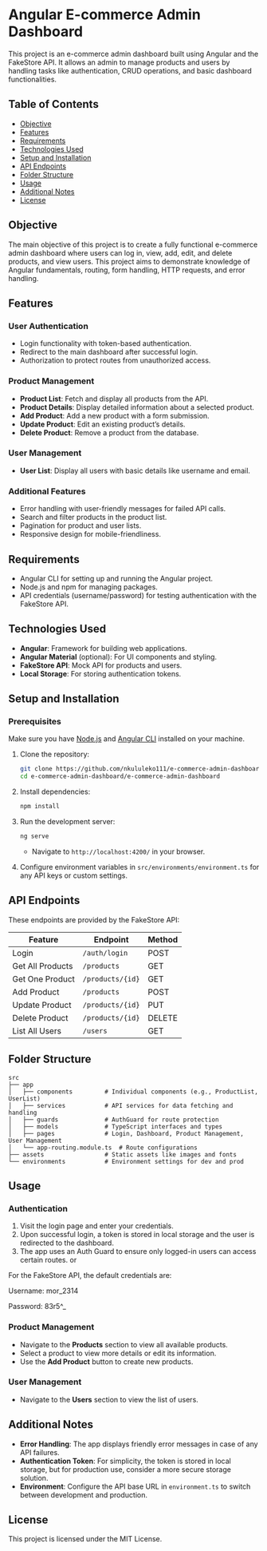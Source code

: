 # Angular E-commerce Admin Dashboard

This project is an e-commerce admin dashboard built using Angular and the FakeStore API. It allows an admin to manage products and users by handling tasks like authentication, CRUD operations, and basic dashboard functionalities.

## Table of Contents
- [Objective](#objective)
- [Features](#features)
- [Requirements](#requirements)
- [Technologies Used](#technologies-used)
- [Setup and Installation](#setup-and-installation)
- [API Endpoints](#api-endpoints)
- [Folder Structure](#folder-structure)
- [Usage](#usage)
- [Additional Notes](#additional-notes)
- [License](#license)


## Objective
The main objective of this project is to create a fully functional e-commerce admin dashboard where users can log in, view, add, edit, and delete products, and view users. This project aims to demonstrate knowledge of Angular fundamentals, routing, form handling, HTTP requests, and error handling.

## Features
### User Authentication
- Login functionality with token-based authentication.
- Redirect to the main dashboard after successful login.
- Authorization to protect routes from unauthorized access.

### Product Management
- **Product List**: Fetch and display all products from the API.
- **Product Details**: Display detailed information about a selected product.
- **Add Product**: Add a new product with a form submission.
- **Update Product**: Edit an existing product’s details.
- **Delete Product**: Remove a product from the database.

### User Management
- **User List**: Display all users with basic details like username and email.

### Additional Features
- Error handling with user-friendly messages for failed API calls.
- Search and filter products in the product list.
- Pagination for product and user lists.
- Responsive design for mobile-friendliness.

## Requirements
- Angular CLI for setting up and running the Angular project.
- Node.js and npm for managing packages.
- API credentials (username/password) for testing authentication with the FakeStore API.

## Technologies Used
- **Angular**: Framework for building web applications.
- **Angular Material** (optional): For UI components and styling.
- **FakeStore API**: Mock API for products and users.
- **Local Storage**: For storing authentication tokens.

## Setup and Installation

### Prerequisites
Make sure you have [Node.js](https://nodejs.org/) and [Angular CLI](https://angular.io/cli) installed on your machine.

1. Clone the repository:
    ```bash
    git clone https://github.com/nkululeko111/e-commerce-admin-dashboard.git
    cd e-commerce-admin-dashboard/e-commerce-admin-dashboard
    ```

2. Install dependencies:
    ```bash
    npm install
    ```

3. Run the development server:
    ```bash
    ng serve
    ```
    - Navigate to `http://localhost:4200/` in your browser.

4. Configure environment variables in `src/environments/environment.ts` for any API keys or custom settings.

## API Endpoints
These endpoints are provided by the FakeStore API:

| Feature                  | Endpoint                                       | Method |
|--------------------------|-----------------------------------------------|--------|
| Login                    | `/auth/login`                                  | POST   |
| Get All Products         | `/products`                                    | GET    |
| Get One Product          | `/products/{id}`                               | GET    |
| Add Product              | `/products`                                    | POST   |
| Update Product           | `/products/{id}`                               | PUT    |
| Delete Product           | `/products/{id}`                               | DELETE |
| List All Users           | `/users`                                       | GET    |

## Folder Structure

```plaintext
src
├── app
│   ├── components         # Individual components (e.g., ProductList, UserList)
│   ├── services           # API services for data fetching and handling
│   ├── guards             # AuthGuard for route protection
│   ├── models             # TypeScript interfaces and types
│   ├── pages              # Login, Dashboard, Product Management, User Management
│   └── app-routing.module.ts  # Route configurations
├── assets                 # Static assets like images and fonts
└── environments           # Environment settings for dev and prod
```

## Usage

### Authentication
1. Visit the login page and enter your credentials.
2. Upon successful login, a token is stored in local storage and the user is redirected to the dashboard.
3. The app uses an Auth Guard to ensure only logged-in users can access certain routes.
 or 

For the FakeStore API, the default credentials are:

Username: mor_2314

Password: 83r5^_

### Product Management
- Navigate to the **Products** section to view all available products.
- Select a product to view more details or edit its information.
- Use the **Add Product** button to create new products.

### User Management
- Navigate to the **Users** section to view the list of users.

## Additional Notes
- **Error Handling**: The app displays friendly error messages in case of any API failures.
- **Authentication Token**: For simplicity, the token is stored in local storage, but for production use, consider a more secure storage solution.
- **Environment**: Configure the API base URL in `environment.ts` to switch between development and production.

## License
This project is licensed under the MIT License.


